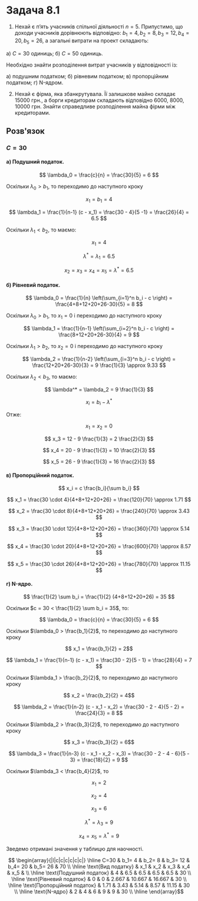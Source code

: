 # Задача 8.1

<style>.katex { font-size: 0.9em !important; }</style>

1. Нехай є п’ять учасників спільної діяльності $n = 5$. Припустимо, що доходи учасників дорівнюють відповідно: $b_1 = 4, b_2 = 8, b_3 = 12, b_4 = 20, b_5 = 26$, а загальні витрати на проект складають:

а) $C = 30$ одиниць;
б) $C = 50$ одиниць.

Необхідно знайти розподілення витрат учасників у відповідності із:

а) подушним податком;
б) рівневим податком;
в) пропорційним податком;
г) N-ядром.

2. Нехай є фірма, яка збанкрутувала. Її залишкове майно складає 15000 грн., а борги кредиторам складають відповідно 6000, 8000, 10000 грн. Знайти справедливе розподілення майна фірми між кредиторами.

## Розв'язок

### $C=30$


#### а) Подушний податок.

$$ \lambda_0 = \frac{c}{n} = \frac{30}{5} = 6 $$

Оскільки $\lambda_0 > b_1$, то переходимо до наступного кроку

$$ x_1 = b_1 = 4 $$

$$ \lambda_1 = \frac{1}{n-1} (c - x_1) = \frac{30 - 4}{5 -1} = \frac{26}{4} = 6.5 $$

Оскільки $\lambda_1 < b_2$, то маємо:

$$ x_1 = 4 $$

$$ \lambda^* = \lambda_1 = 6.5 $$

$$ x_2 = x_3 = x_4 = x_5 = \lambda^* = 6.5 $$


#### б) Рівневий податок.

$$ \lambda_0 = \frac{1}{n} \left(\sum_{i=1}^n b_i - c \right) = \frac{4+8+12+20+26-30}{5} = 8 $$

Оскільки $\lambda_0 > b_1$, то $x_1 = 0$ і переходимо до наступного кроку

$$ \lambda_1 = \frac{1}{n-1} \left(\sum_{i=2}^n b_i - c \right) = \frac{8+12+20+26-30}{4} = 9 $$

Оскільки $\lambda_1 > b_2$, то $x_2 = 0$ і переходимо до наступного кроку

$$ \lambda_2 = \frac{1}{n-2} \left(\sum_{i=3}^n b_i - c \right) = \frac{12+20+26-30}{3} = 9 \frac{1}{3} \approx 9.33 $$

Оскільки $\lambda_2 < b_3$, то маємо:

$$ \lambda^* = \lambda_2 = 9 \frac{1}{3} $$ 

$$ x_i = b_i - \lambda^* $$ 

Отже:

$$ x_1 = x_2 = 0 $$ 

$$ x_3 = 12 - 9 \frac{1}{3} = 2 \frac{2}{3} $$ 

$$ x_4 = 20 - 9 \frac{1}{3} = 10 \frac{2}{3} $$ 

$$ x_5 = 26 - 9 \frac{1}{3} = 16 \frac{2}{3} $$ 

#### в) Пропорційний податок.

$$ x_i = c \frac{b_i}{\sum b_i} $$ 

$$ x_1 = \frac{30 \cdot 4}{4+8+12+20+26} = \frac{120}{70} \approx 1.71 $$ 

$$ x_2 = \frac{30 \cdot 8}{4+8+12+20+26} = \frac{240}{70} \approx 3.43 $$ 

$$ x_3 = \frac{30 \cdot 12}{4+8+12+20+26} = \frac{360}{70} \approx 5.14 $$ 

$$ x_4 = \frac{30 \cdot 20}{4+8+12+20+26} = \frac{600}{70} \approx 8.57 $$ 

$$ x_5 = \frac{30 \cdot 26}{4+8+12+20+26} = \frac{780}{70} \approx 11.15 $$ 

#### г) N-ядро.

$$ \frac{1}{2} \sum b_i = \frac{1}{2} (4+8+12+20+26) = 35 $$ 

Оскільки $c = 30 < \frac{1}{2} \sum b_i = 35$, то:

$$ \lambda_0 = \frac{c}{n} = \frac{30}{5} = 6 $$

Оскільки $\lambda_0 > \frac{b_1}{2}$, то переходимо до наступного кроку

$$ x_1 = \frac{b_1}{2} = 2$$

$$ \lambda_1 = \frac{1}{n-1} (c - x_1) = \frac{30 - 2}{5 - 1} = \frac{28}{4} = 7 $$

Оскільки $\lambda_1 > \frac{b_2}{2}$, то переходимо до наступного кроку

$$ x_2 = \frac{b_2}{2} = 4$$

$$ \lambda_2 = \frac{1}{n-2} (c - x_1 - x_2) = \frac{30 - 2 - 4}{5 - 2} = \frac{24}{3} = 8 $$

Оскільки $\lambda_2 > \frac{b_3}{2}$, то переходимо до наступного кроку

$$ x_3 = \frac{b_3}{2} = 6$$

$$ \lambda_3 = \frac{1}{n-3} (c - x_1 - x_2 - x_3) = \frac{30 - 2 - 4 - 6}{5 - 3} = \frac{18}{2} = 9 $$

Оскільки $\lambda_3 < \frac{b_4}{2}$, то

$$ x_1 = 2 $$

$$ x_2 = 4 $$

$$ x_3 = 6 $$

$$ \lambda^* = \lambda_3 = 9 $$

$$ x_4 = x_5 = \lambda^* = 9 $$

Зведемо отримані значення у таблицю для наочності.

$$ \begin{array}{|l|c|c|c|c|c|c|} \hline
    C=30                        & b_1= 4 & b_2= 8 & b_3= 12 & b_4= 20 & b_5= 26 & 70 \\ \hline
    \text{Вид податку}          & x_1    & x_2    & x_3   & x_4     & x_5     &    \\ \hline
    \text{Подушний податок}     & 4      & 6.5    & 6.5   & 6.5     & 6.5     & 30 \\ \hline
    \text{Рівневий податок}     & 0      & 0      & 2.667 & 10.667  & 16.667  & 30 \\ \hline
    \text{Пропорційний податок} & 1.71   & 3.43   & 5.14  & 8.57    & 11.15   & 30 \\ \hline
    \text{N-ядро}               & 2      & 4      & 6     & 9       & 9       & 30 \\ \hline
\end{array}$$